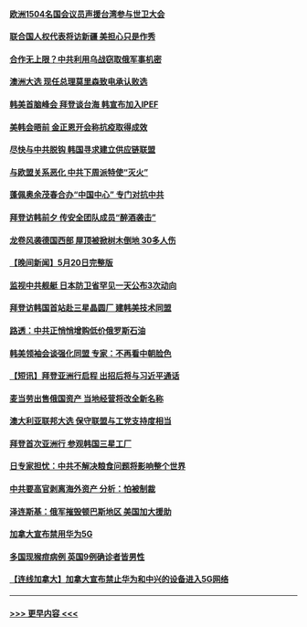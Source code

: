 #### [欧洲1504名国会议员声援台湾参与世卫大会](../pages/prog202/a103434948.md?t=05220151) 
#### [联合国人权代表将访新疆 美担心只是作秀](../pages/prog202/a103434889.md?t=05220151) 
#### [合作无上限？中共利用乌战窃取俄军事机密](../pages/prog202/a103434859.md?t=05220151) 
#### [澳洲大选 现任总理莫里森致电承认败选](../pages/prog202/a103434883.md?t=05220151) 
#### [韩美首脑峰会 拜登谈台海 韩宣布加入IPEF](../pages/prog202/a103434879.md?t=05220151) 
#### [美韩会晤前 金正恩开会称抗疫取得成效](../pages/prog202/a103434760.md?t=05220151) 
#### [尽快与中共脱钩 韩国寻求建立供应链联盟](../pages/prog202/a103434771.md?t=05220151) 
#### [与欧盟关系恶化 中共下周派特使“灭火”](../pages/prog202/a103434766.md?t=05220151) 
#### [蓬佩奥余茂春合办“中国中心” 专门对抗中共](../pages/prog202/a103434694.md?t=05220151) 
#### [拜登访韩前夕 传安全团队成员“醉酒袭击”](../pages/prog202/a103434682.md?t=05220151) 
#### [龙卷风袭德国西部 屋顶被掀树木倒地 30多人伤](../pages/prog202/a103434652.md?t=05220151) 
#### [【晚间新闻】5月20日完整版](../pages/prog202/a103434520.md?t=05220151) 
#### [监视中共舰艇 日本防卫省罕见一天公布3次动向](../pages/prog202/a103434609.md?t=05220151) 
#### [拜登访韩国首站赴三星晶圆厂 建韩美技术同盟](../pages/prog202/a103434368.md?t=05220151) 
#### [路透：中共正悄悄增购低价俄罗斯石油](../pages/prog202/a103434500.md?t=05220151) 
#### [韩美领袖会谈强化同盟 专家：不再看中朝脸色](../pages/prog202/a103434124.md?t=05220151) 
#### [【短讯】拜登亚洲行启程 出招后将与习近平通话](../pages/prog202/a103434122.md?t=05220151) 
#### [麦当劳出售俄国资产 当地经营将改全新名称](../pages/prog202/a103434128.md?t=05220151) 
#### [澳大利亚联邦大选 保守联盟与工党支持度相当](../pages/prog202/a103434133.md?t=05220151) 
#### [拜登首次亚洲行 参观韩国三星工厂](../pages/prog202/a103434131.md?t=05220151) 
#### [日专家担忧：中共不解决粮食问题将影响整个世界](../pages/prog202/a103434136.md?t=05220151) 
#### [中共要高官剥离海外资产 分析：怕被制裁](../pages/prog202/a103434140.md?t=05220151) 
#### [泽连斯基：俄军摧毁顿巴斯地区 美国加大援助](../pages/prog202/a103434158.md?t=05220151) 
#### [加拿大宣布禁用华为5G](../pages/prog202/a103433968.md?t=05220151) 
#### [多国现猴痘病例 英国9例确诊者皆男性](../pages/prog202/a103433783.md?t=05220151) 
#### [【连线加拿大】加拿大宣布禁止华为和中兴的设备进入5G网络](../pages/prog202/a103433812.md?t=05220151) 

----
#### [ >>> 更早内容 <<< ](../indexes/prog202-earlier.md)
